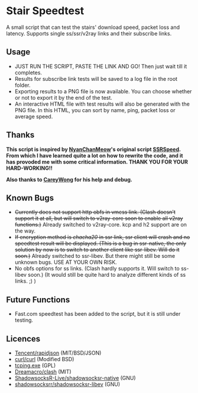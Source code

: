 # Stair Speedtest
A small script that can test the stairs' download speed, packet loss and latency. Supports single ss/ssr/v2ray links and their subscribe links.
## Usage
* JUST RUN THE SCRIPT, PASTE THE LINK AND GO! Then just wait till it completes.
* Results for subscribe link tests will be saved to a log file in the root folder.
* Exporting results to a PNG file is now available. You can choose whether or not to export it by the end of the test.
* An interactive HTML file with test results will also be generated with the PNG file. In this HTML, you can sort by name, ping, packet loss or average speed.
## Thanks
**This script is inspired by [NyanChanMeow](https://github.com/NyanChanMeow)'s original script [SSRSpeed](https://github.com/NyanChanMeow/SSRSpeed). From which I have learned quite a lot on how to rewrite the code, and it has provoded me with some critical information. THANK YOU FOR YOUR HARD-WORKING!!**

**Also thanks to [CareyWong](https://github.com/CareyWong) for his help and debug.**
## Known Bugs
* ~~Currently does not support http obfs in vmess link. (Clash doesn't support it at all, but will switch to v2ray-core soon to enable all v2ray functions.)~~ Already switched to v2ray-core. kcp and h2 support are on the way.
* ~~If encryption method is *chacha20* in ssr link, ssr client will crash and no speedtest result will be displayed. (This is a bug in ssr-native, the only solution by now is to switch to another client like ssr-libev. Will do it soon.)~~ Already switched to ssr-libev. But there might still be some unknown bugs. USE AT YOUR OWN RISK.
* No obfs options for ss links. (Clash hardly supports it. Will switch to ss-libev soon.) (It would still be quite hard to analyze different kinds of ss links. ;) )
## Future Functions
* Fast.com speedtest has been added to the script, but it is still under testing.
## Licences
* [Tencent/rapidjson](https://github.com/Tencent/rapidjson) (MIT/BSD/JSON)
* [curl/curl](https://github.com/curl/curl) (Modified BSD)
* [tcping.exe](https://elifulkerson.com/projects/tcping.php) (GPL)
* [Dreamacro/clash](https://github.com/Dreamacro/clash) (MIT)
* [ShadowsocksR-Live/shadowsocksr-native](https://github.com/ShadowsocksR-Live/shadowsocksr-native) (GNU)
* [shadowsocksrr/shadowsocksr-libev](https://github.com/shadowsocksrr/shadowsocksr-libev) (GNU)
